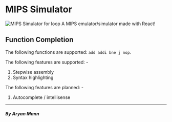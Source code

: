 # MIPS Simulator
![MIPS Simulator for loop](https://i.imgur.com/hfKrIrr.gif)
A MIPS emulator/simulator made with React!

## Function Completion
The following functions are supported: `add addi bne j nop`.

The following features are supported: -
1. Stepwise assembly
2. Syntax highlighting

The following features are planned: -
1. Autocomplete / intellisense

----
##### By Aryan Mann
